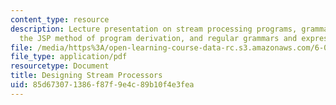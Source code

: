 ```yaml
---
content_type: resource
description: Lecture presentation on stream processing programs, grammars versus machines,
  the JSP method of program derivation, and regular grammars and expressions.
file: /media/https%3A/open-learning-course-data-rc.s3.amazonaws.com/6-005-elements-of-software-construction-fall-2008/85d673071386f87f9e4c89b10f4e3fea_MIT6_005f08_lec07.pdf
file_type: application/pdf
resourcetype: Document
title: Designing Stream Processors
uid: 85d67307-1386-f87f-9e4c-89b10f4e3fea
---
```

